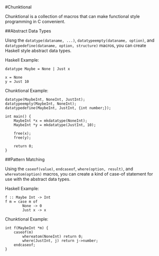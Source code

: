 #Chunktional

Chunktional is a collection of macros that can make functional style programming in C convenient.

##Abstract Data Types

Uisng the `datatype(dataname, ...)`, `datatypeempty(dataname, option)`, and `datatypedefine(dataname, option, structure)` macros, you can create Haskell style abstract data types.

Haskell Example:

	datatype Maybe = None | Just x

	x = None
	y = Just 10

Chunktional Example:

	datatype(MaybeInt, NoneInt, JustInt);
	datatypeempty(MaybeInt, NoneInt);
	datatypedefine(MaybeInt, JustInt, {int number;});

	int main() {
		MaybeInt *x = mkdatatype(NoneInt);
	    MaybeInt *y = mkdatatype(JustInt, 10);

		free(x);
		free(y);

		return 0;
	}

##Pattern Matching

Using the `caseof(value)`, `endcaseof`, `where(option, result)`, and `whereatom(option)` macros, you can create a kind of case-of statement for use with the abstract data types.

Haskell Example:

	f :: Maybe Int -> Int
	f m = case m of
			None -> 0
			Just x -> x

Chunktional Example:

	int f(MaybeInt *m) {
		caseof(m)
	        whereatom(NoneInt) return 0;
	        where(JustInt, j) return j->number;
	    endcaseof;
	}
